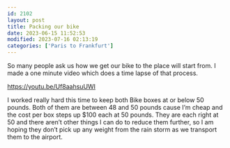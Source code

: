 ```yaml
---
id: 2102
layout: post
title: Packing our bike
date: 2023-06-15 11:52:53
modified: 2023-07-16 02:13:19
categories: ['Paris to Frankfurt']
---
```



So many people ask us how we get our bike to the place will start from. I made a one minute video which does a time lapse of that process.





https://youtu.be/Uf8aahsuUWI



I worked really hard this time to keep both Bike boxes at or below 50 pounds. Both of them are between 48 and 50 pounds cause I’m cheap and the cost per box steps up $100 each at 50 pounds. They are each right at 50 and there aren’t other things I can do to reduce them further, so I am hoping they don’t pick up any weight from the rain storm as we transport them to the airport.






